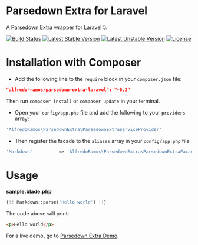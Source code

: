 Parsedown Extra for Laravel
======================
A [Parsedown Extra](https://github.com/erusev/parsedown-extra) wrapper for Laravel 5.

[![Build Status](https://img.shields.io/travis/AlfredoRamos/parsedown-extra-laravel/master.svg?style=flat-square)](https://travis-ci.org/AlfredoRamos/parsedown-extra-laravel) [![Latest Stable Version](https://img.shields.io/github/tag/AlfredoRamos/parsedown-extra-laravel.svg?style=flat-square)](https://github.com/AlfredoRamos/parsedown-extra-laravel/releases) [![Latest Unstable Version](https://img.shields.io/badge/unstable-0.2--dev-red.svg?style=flat-square)](https://packagist.org/packages/alfredo-ramos/parsedown-extra-laravel) [![License](https://img.shields.io/packagist/l/alfredo-ramos/parsedown-extra-laravel.svg?style=flat-square)](https://packagist.org/packages/alfredo-ramos/parsedown-extra-laravel)

Installation with Composer
====================
* Add the following line to the ```require``` block in your ```composer.json``` file:

```json
"alfredo-ramos/parsedown-extra-laravel": "~0.2"
```

Then run ```composer install``` or ```composer update``` in your terminal.

* Open your ```config/app.php``` file and add the following to your ```providers``` array:

```php
'AlfredoRamos\ParsedownExtra\ParsedownExtraServiceProvider'
```

* Then register the facade to the ```aliases``` array in your ```config/app.php``` file

```php
'Markdown'          => 'AlfredoRamos\ParsedownExtra\ParsedownExtraFacade'
```

Usage
=====

**sample.blade.php**
```php
{!! Markdown::parse('Hello world') !!}
```

The code above will print:

```html
<p>Hello world</p>
```

For a live demo, go to [Parsedown Extra Demo](http://parsedown.org/extra/).